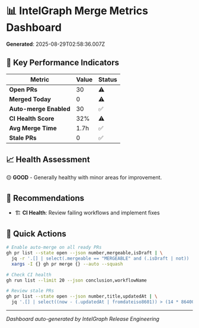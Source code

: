 # 📊 IntelGraph Merge Metrics Dashboard

**Generated**: 2025-08-29T02:58:36.007Z

## 🎯 Key Performance Indicators

| Metric                 | Value | Status |
| ---------------------- | ----- | ------ |
| **Open PRs**           | 30    | ⚠️     |
| **Merged Today**       | 0     | ⚠️     |
| **Auto-merge Enabled** | 30    | ✅     |
| **CI Health Score**    | 32%   | ⚠️     |
| **Avg Merge Time**     | 1.7h  | ✅     |
| **Stale PRs**          | 0     | ✅     |

## 📈 Health Assessment

🟡 **GOOD** - Generally healthy with minor areas for improvement.

## 🚀 Recommendations

- 🏗️ **CI Health**: Review failing workflows and implement fixes

## 🔧 Quick Actions

```bash
# Enable auto-merge on all ready PRs
gh pr list --state open --json number,mergeable,isDraft | \
  jq -r '.[] | select(.mergeable == "MERGEABLE" and (.isDraft | not)) | .number' | \
  xargs -I {} gh pr merge {} --auto --squash

# Check CI health
gh run list --limit 20 --json conclusion,workflowName

# Review stale PRs
gh pr list --state open --json number,title,updatedAt | \
  jq '.[] | select((now - (.updatedAt | fromdateiso8601)) > (14 * 86400))'
```

---

_Dashboard auto-generated by IntelGraph Release Engineering_
